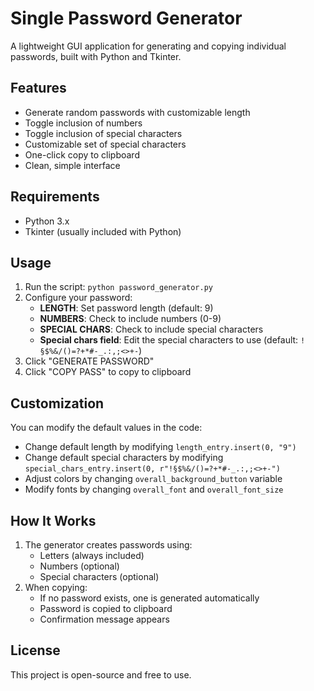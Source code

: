 # Single Password Generator

A lightweight GUI application for generating and copying individual passwords, built with Python and Tkinter.

## Features

- Generate random passwords with customizable length
- Toggle inclusion of numbers
- Toggle inclusion of special characters
- Customizable set of special characters
- One-click copy to clipboard
- Clean, simple interface

## Requirements

- Python 3.x
- Tkinter (usually included with Python)

## Usage

1. Run the script: `python password_generator.py`
2. Configure your password:
   - **LENGTH**: Set password length (default: 9)
   - **NUMBERS**: Check to include numbers (0-9)
   - **SPECIAL CHARS**: Check to include special characters
   - **Special chars field**: Edit the special characters to use (default: `!§$%&/()=?+*#-_.:,;<>+-`)
3. Click "GENERATE PASSWORD"
4. Click "COPY PASS" to copy to clipboard

## Customization

You can modify the default values in the code:
- Change default length by modifying `length_entry.insert(0, "9")`
- Change default special characters by modifying `special_chars_entry.insert(0, r"!§$%&/()=?+*#-_.:,;<>+-")`
- Adjust colors by changing `overall_background_button` variable
- Modify fonts by changing `overall_font` and `overall_font_size`

## How It Works

1. The generator creates passwords using:
   - Letters (always included)
   - Numbers (optional)
   - Special characters (optional)
2. When copying:
   - If no password exists, one is generated automatically
   - Password is copied to clipboard
   - Confirmation message appears

## License

This project is open-source and free to use.
